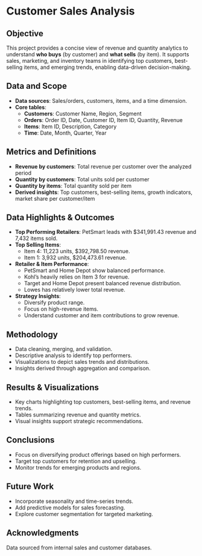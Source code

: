 # Customer Sales Analysis

## Objective
This project provides a concise view of revenue and quantity analytics to understand **who buys** (by customer) and **what sells** (by item). It supports sales, marketing, and inventory teams in identifying top customers, best-selling items, and emerging trends, enabling data-driven decision-making.

## Data and Scope
- **Data sources**: Sales/orders, customers, items, and a time dimension.
- **Core tables**:
  - **Customers**: Customer Name, Region, Segment
  - **Orders**: Order ID, Date, Customer ID, Item ID, Quantity, Revenue
  - **Items**: Item ID, Description, Category
  - **Time**: Date, Month, Quarter, Year

## Metrics and Definitions
- **Revenue by customers**: Total revenue per customer over the analyzed period
- **Quantity by customers**: Total units sold per customer
- **Quantity by items**: Total quantity sold per item
- **Derived insights**: Top customers, best-selling items, growth indicators, market share per customer/item

## Data Highlights & Outcomes
- **Top Performing Retailers**: PetSmart leads with $341,991.43 revenue and 7,432 items sold.
- **Top Selling Items**:
  - Item 4: 11,223 units, $392,798.50 revenue.
  - Item 1: 3,932 units, $204,473.61 revenue.
- **Retailer & Item Performance**:
  - PetSmart and Home Depot show balanced performance.
  - Kohl’s heavily relies on Item 3 for revenue.
  - Target and Home Depot present balanced revenue distribution.
  - Lowes has relatively lower total revenue.
- **Strategy Insights**:
  - Diversify product range.
  - Focus on high-revenue items.
  - Understand customer and item contributions to grow revenue.

## Methodology
- Data cleaning, merging, and validation.
- Descriptive analysis to identify top performers.
- Visualizations to depict sales trends and distributions.
- Insights derived through aggregation and comparison.

## Results & Visualizations
- Key charts highlighting top customers, best-selling items, and revenue trends.
- Tables summarizing revenue and quantity metrics.
- Visual insights support strategic recommendations.

## Conclusions
- Focus on diversifying product offerings based on high performers.
- Target top customers for retention and upselling.
- Monitor trends for emerging products and regions.

## Future Work
- Incorporate seasonality and time-series trends.
- Add predictive models for sales forecasting.
- Explore customer segmentation for targeted marketing.

## Acknowledgments
Data sourced from internal sales and customer databases.


